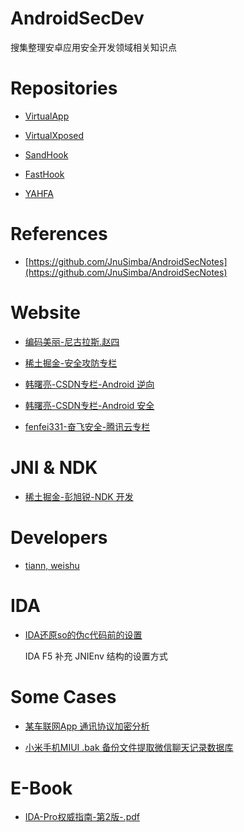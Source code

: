 # AndroidSecDev

搜集整理安卓应用安全开发领域相关知识点

# Repositories

- [VirtualApp](https://github.com/asLody/VirtualApp)

- [VirtualXposed](https://github.com/android-hacker/VirtualXposed)

- [SandHook](https://github.com/asLody/SandHook)

- [FastHook](https://github.com/turing-technician/FastHook)

- [YAHFA](https://github.com/PAGalaxyLab/YAHFA)

# References

- [https://github.com/JnuSimba/AndroidSecNotes](https://github.com/JnuSimba/AndroidSecNotes)

# Website

- [编码美丽-尼古拉斯.赵四](http://www.520monkey.com/)

- [稀土掘金-安全攻防专栏](https://juejin.cn/column/6984680829171531789)

- [韩曙亮-CSDN专栏-Android 逆向](http://blog.csdn.net/shulianghan/category_11396146.html)

- [韩曙亮-CSDN专栏-Android 安全](https://blog.csdn.net/shulianghan/category_10559800.html)

- [fenfei331-奋飞安全-腾讯云专栏](https://cloud.tencent.com/developer/column/90648)

# JNI & NDK

- [稀土掘金-彭旭锐-NDK 开发](https://juejin.cn/column/6973486991916662798)

# Developers

- [tiann, weishu](https://github.com/tiann)

# IDA

- [IDA还原so的伪c代码前的设置](http://www.bugsafe.cn/archives/58.html)

  IDA F5 补充 JNIEnv 结构的设置方式

# Some Cases

- [某车联网App 通讯协议加密分析](https://cloud.tencent.com/developer/article/2087554)

- [小米手机MIUI .bak 备份文件提取微信聊天记录数据库](https://github.com/Heyxk/notes/blob/master/notes/%E5%B0%8F%E7%B1%B3%E6%89%8B%E6%9C%BA%E6%8F%90%E5%8F%96%E5%BE%AE%E4%BF%A1%E8%81%8A%E5%A4%A9%E8%AE%B0%E5%BD%95%E6%95%B0%E6%8D%AE%E5%BA%93.md)

# E-Book

- [IDA-Pro权威指南-第2版-.pdf](https://tutorial.evogtechteam.com/wp-content/uploads/2016/11/IDA-Pro%E6%9D%83%E5%A8%81%E6%8C%87%E5%8D%97-%E7%AC%AC2%E7%89%88-.pdf)
